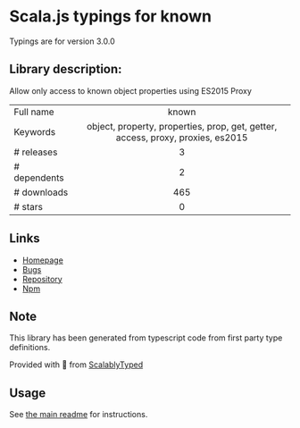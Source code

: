 
# Scala.js typings for known

Typings are for version 3.0.0

## Library description:
Allow only access to known object properties using ES2015 Proxy

|                    |                 |
| ------------------ | :-------------: |
| Full name          | known |
| Keywords           | object, property, properties, prop, get, getter, access, proxy, proxies, es2015 |
| # releases         | 3 |
| # dependents       | 2 |
| # downloads        | 465 |
| # stars            | 0 |

## Links
- [Homepage](https://github.com/sindresorhus/known#readme)
- [Bugs](https://github.com/sindresorhus/known/issues)
- [Repository](https://github.com/sindresorhus/known)
- [Npm](https://www.npmjs.com/package/known)
    


## Note
This library has been generated from typescript code from first party type definitions.

Provided with :purple_heart: from [ScalablyTyped](https://github.com/oyvindberg/ScalablyTyped)

## Usage
See [the main readme](../../readme.md) for instructions.


